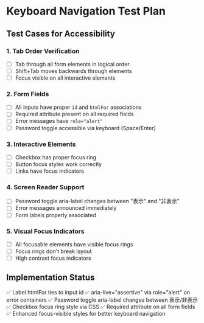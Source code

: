# Keyboard Navigation Test Plan

## Test Cases for Accessibility

### 1. Tab Order Verification
- [ ] Tab through all form elements in logical order
- [ ] Shift+Tab moves backwards through elements
- [ ] Focus visible on all interactive elements

### 2. Form Fields
- [ ] All inputs have proper `id` and `htmlFor` associations
- [ ] Required attribute present on all required fields
- [ ] Error messages have `role="alert"`
- [ ] Password toggle accessible via keyboard (Space/Enter)

### 3. Interactive Elements
- [ ] Checkbox has proper focus ring
- [ ] Button focus styles work correctly
- [ ] Links have focus indicators

### 4. Screen Reader Support
- [ ] Password toggle aria-label changes between "表示" and "非表示"
- [ ] Error messages announced immediately
- [ ] Form labels properly associated

### 5. Visual Focus Indicators
- [ ] All focusable elements have visible focus rings
- [ ] Focus rings don't break layout
- [ ] High contrast focus indicators

## Implementation Status
✅ Label htmlFor ties to input id
✅ aria-live="assertive" via role="alert" on error containers
✅ Password toggle aria-label changes between 表示/非表示
✅ Checkbox focus ring style via CSS
✅ Required attribute on all form fields
✅ Enhanced focus-visible styles for better keyboard navigation

